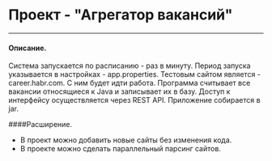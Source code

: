 # Проект - "Агрегатор вакансий"
____

#### Описание.
Система запускается по расписанию - раз в минуту.  Период запуска указывается в настройках - app.properties. 
Тестовым сайтом является - career.habr.com. С ним будет идти работа. Программа считывает все вакансии относящиеся к Java и записывает их в базу.
Доступ к интерфейсу осуществляется через REST API. Приложение собирается в jar.

####Расширение.
- В проект можно добавить новые сайты без изменения кода.
- В проекте можно сделать параллельный парсинг сайтов.